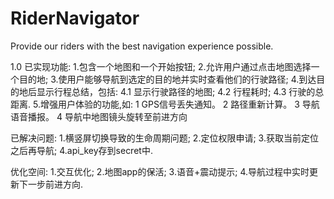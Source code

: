 # RiderNavigator
Provide our riders with the best navigation experience possible.

1.0 已实现功能:
    1.包含一个地图和一个开始按钮;
    2.允许用户通过点击地图选择一个目的地;
    3.使用户能够导航到选定的目的地并实时查看他们的行驶路径;
    4.到达目的地后显示行程总结，包括:
        4.1 显示行驶路径的地图;
        4.2 行程耗时;
        4.3 行驶的总距离.
    5.增强用户体验的功能,如:
        1 GPS信号丢失通知。
        2 路径重新计算。
        3 导航语音播报。
        4 导航中地图镜头旋转至前进方向

已解决问题:
   1.横竖屏切换导致的生命周期问题;
   2.定位权限申请;
   3.获取当前定位之后再导航;
   4.api_key存到secret中.

优化空间:
   1.交互优化;
   2.地图app的保活;
   3.语音+震动提示;
   4.导航过程中实时更新下一步前进方向.


    



